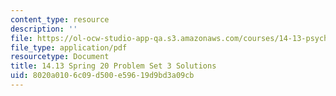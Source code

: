 ```yaml
---
content_type: resource
description: ''
file: https://ol-ocw-studio-app-qa.s3.amazonaws.com/courses/14-13-psychology-and-economics-spring-2020/8020a0106c09d500e59619d9bd3a09cb_MIT14_13s20_pset3sol.pdf
file_type: application/pdf
resourcetype: Document
title: 14.13 Spring 20 Problem Set 3 Solutions
uid: 8020a010-6c09-d500-e596-19d9bd3a09cb
---
```

